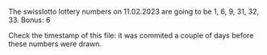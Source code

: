 The swisslotto lottery numbers on 11.02.2023 are going to be 1, 6, 9, 31, 32, 33. Bonus: 6

Check the timestamp of this file: it was commited a couple of days before these numbers were drawn.
